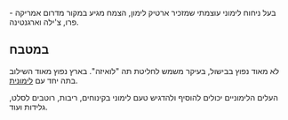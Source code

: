 בעל ניחוח לימוני עוצמתי שמזכיר ארטיק לימון, הצמח מגיע במקור מדרום אמריקה - פרו, צ'ילה וארגנטינה.

## במטבח

לא מאוד נפוץ בבישול, בעיקר משמש לחליטת תה "לואיזה". בארץ נפוץ מאוד השילוב בתה יחד עם [לימונית](lemongrass).

העלים הלימוניים יכולים להוסיף ולהדגיש טעם לימוני בקינוחים, ריבות, רוטבים לסלט, גלידות ועוד.

